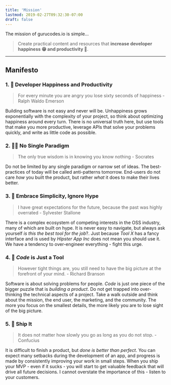 ```yaml
---
title: 'Mission'
lastmod: 2019-02-27T09:32:30-07:00
draft: false
---
```


The mission of gurucodes.io is simple...

>  Create practical content and resources that **increase developer happiness 😁 and productivity 🚀**. 

<hr>

## Manifesto

### 1. 🤗 Developer Happiness and Productivity

> For every minute you are angry you lose sixty seconds of happiness - Ralph Waldo Emerson

Building software is not easy and never will be. Unhappiness grows exponentially with the complexity of your project, so think about optimizing happiness around every turn. There is no universal truth here, but use tools that make you more productive, leverage APIs that solve your problems quickly, and write as little code as possible. 

### 2. 🤝🏼 No Single Paradigm

> The only true wisdom is in knowing you know nothing - Socrates

Do not be limited by any single paradigm or narrow set of ideas. The best-practices of today will be called anti-patterns tomorrow. End-users do not care *how* you built the product, but rather *what* it does to make their lives better. 

### 3. 🍞 Embrace Simplicity, Ignore Hype

> I have great expectations for the future, because the past was highly overrated - Sylvester Stallone

There is a complex ecosystem of competing interests in the OSS industry, many of which are built on hype. It is never easy to navigate, but always ask yourself *is this the best tool for the job*?. Just because *Tool X* has a fancy interface and is used by *Hipster App Inc* does not mean you should use it. We have a tendency to over-engineer everything - fight this urge.
 

### 4. 🧰 *Code* is Just a Tool

> However tight things are, you still need to have the big picture at the forefront of your mind. - Richard Branson

Software is about solving problems for people. *Code* is just one piece of the bigger puzzle that is *building a product*. Do not get trapped into over-thinking the technical aspects of a project. Take a walk outside and think about the mission, the end user, the marketing, and the community. The more you focus on the smallest details, the more likely you are to lose sight of the big picture. 

### 5. 🚀 Ship It

> It does not matter how slowly you go as long as you do not stop. - Confucius

It is difficult to finish a product, but *done is better than perfect*. You can expect many setbacks during the development of an app, and progress is made by consistently improving your work in small steps. When you ship your MVP - even if it sucks - you will start to get valuable feedback that will drive all future decisions. I cannot overstate the importance of this - listen to your customers.



